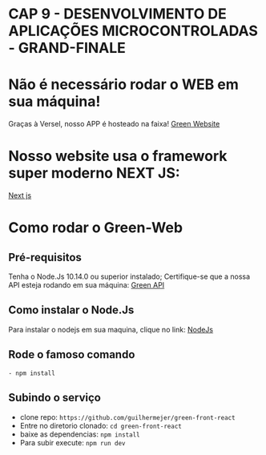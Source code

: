 # CAP 9 - DESENVOLVIMENTO DE APLICAÇÕES MICROCONTROLADAS - GRAND-FINALE

#  Não é necessário rodar o WEB em sua máquina!

Graças à Versel, nosso APP é hosteado na faixa!
<a href ="https://green-front-react.vercel.app/"> Green Website </a>

# Nosso website usa o framework super moderno NEXT JS:
<a href ="https://nextjs.org/"> Next js </a>

# Como rodar o Green-Web

## Pré-requisitos

Tenha o Node.Js 10.14.0 ou superior instalado;
Certifique-se que a nossa API esteja rodando em sua máquina:
<a href ="https://github.com/danilo-domingues/green-node-api/tree/develop"> Green API </a>

## Como instalar o Node.Js
 Para instalar o nodejs em sua maquina, clique no link: <a href ="https://nodejs.org/en/"> NodeJs</a>


## Rode o famoso comando
    - npm install


## Subindo o serviço

* clone repo: `https://github.com/guilhermejer/green-front-react`
* Entre no diretorio clonado: `cd green-front-react`
* baixe as dependencias: `npm install`
* Para subir execute: `npm run dev`
